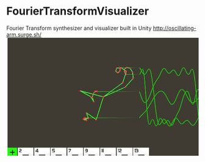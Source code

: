 # FourierTransformVisualizer
Fourier Transform synthesizer and visualizer built in Unity
http://oscillating-arm.surge.sh/
![alt text](https://github.com/Andy-Roger/Images/blob/master/FourierSynth.png)
